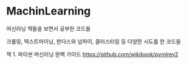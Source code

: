 # MachinLearning
머신러닝 책들을 보면서 공부한 코드들


크롤링, 텍스트마이닝, 판다스와 넘파이, 클러스터링 등 다양한 시도를 한 코드들

책 1. 파이썬 머신러닝 완벽 가이드
https://github.com/wikibook/pymlrev2


